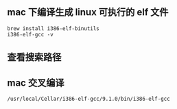 ## mac 下编译生成 linux 可执行的 elf 文件

```
brew install i386-elf-binutils
i386-elf-gcc -v
```

## 查看搜索路径

## mac 交叉编译

```
/usr/local/Cellar/i386-elf-gcc/9.1.0/bin/i386-elf-gcc
```